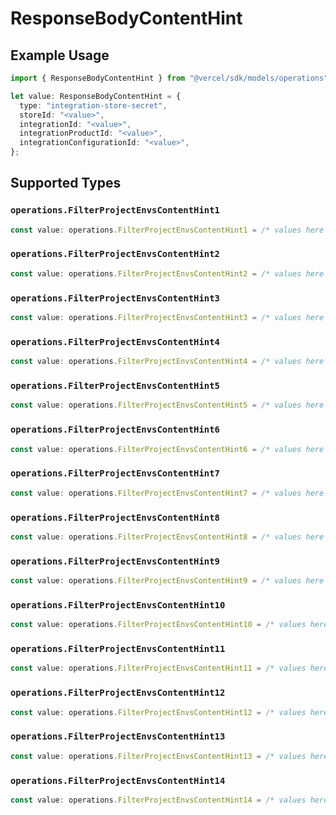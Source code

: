 # ResponseBodyContentHint

## Example Usage

```typescript
import { ResponseBodyContentHint } from "@vercel/sdk/models/operations";

let value: ResponseBodyContentHint = {
  type: "integration-store-secret",
  storeId: "<value>",
  integrationId: "<value>",
  integrationProductId: "<value>",
  integrationConfigurationId: "<value>",
};
```

## Supported Types

### `operations.FilterProjectEnvsContentHint1`

```typescript
const value: operations.FilterProjectEnvsContentHint1 = /* values here */
```

### `operations.FilterProjectEnvsContentHint2`

```typescript
const value: operations.FilterProjectEnvsContentHint2 = /* values here */
```

### `operations.FilterProjectEnvsContentHint3`

```typescript
const value: operations.FilterProjectEnvsContentHint3 = /* values here */
```

### `operations.FilterProjectEnvsContentHint4`

```typescript
const value: operations.FilterProjectEnvsContentHint4 = /* values here */
```

### `operations.FilterProjectEnvsContentHint5`

```typescript
const value: operations.FilterProjectEnvsContentHint5 = /* values here */
```

### `operations.FilterProjectEnvsContentHint6`

```typescript
const value: operations.FilterProjectEnvsContentHint6 = /* values here */
```

### `operations.FilterProjectEnvsContentHint7`

```typescript
const value: operations.FilterProjectEnvsContentHint7 = /* values here */
```

### `operations.FilterProjectEnvsContentHint8`

```typescript
const value: operations.FilterProjectEnvsContentHint8 = /* values here */
```

### `operations.FilterProjectEnvsContentHint9`

```typescript
const value: operations.FilterProjectEnvsContentHint9 = /* values here */
```

### `operations.FilterProjectEnvsContentHint10`

```typescript
const value: operations.FilterProjectEnvsContentHint10 = /* values here */
```

### `operations.FilterProjectEnvsContentHint11`

```typescript
const value: operations.FilterProjectEnvsContentHint11 = /* values here */
```

### `operations.FilterProjectEnvsContentHint12`

```typescript
const value: operations.FilterProjectEnvsContentHint12 = /* values here */
```

### `operations.FilterProjectEnvsContentHint13`

```typescript
const value: operations.FilterProjectEnvsContentHint13 = /* values here */
```

### `operations.FilterProjectEnvsContentHint14`

```typescript
const value: operations.FilterProjectEnvsContentHint14 = /* values here */
```


